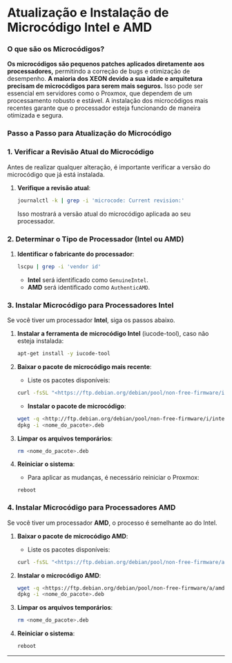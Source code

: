 # **Atualização e Instalação de Microcódigo Intel e AMD**

### **O que são os Microcódigos?**

**Os microcódigos são pequenos patches aplicados diretamente aos processadores,** permitindo a correção de bugs e otimização de desempenho. **A maioria dos XEON devido a sua idade e arquitetura precisam de microcódigos para serem mais seguros.**  Isso pode ser essencial em servidores como o Proxmox, que dependem de um processamento robusto e estável. A instalação dos microcódigos mais recentes garante que o processador esteja funcionando de maneira otimizada e segura.

### **Passo a Passo para Atualização do Microcódigo**

### **1. Verificar a Revisão Atual do Microcódigo**

Antes de realizar qualquer alteração, é importante verificar a versão do microcódigo que já está instalada.

1.  **Verifique a revisão atual**:
    
    ```bash
    journalctl -k | grep -i 'microcode: Current revision:'
    ```
    
	   Isso mostrará a versão atual do microcódigo aplicada ao seu processador.

### **2. Determinar o Tipo de Processador (Intel ou AMD)**

1.  **Identificar o fabricante do processador**:
    
    ```bash
    lscpu | grep -i 'vendor id'
    ```
    
    -   **Intel** será identificado como `GenuineIntel`.
    -   **AMD** será identificado como `AuthenticAMD`.

### **3. Instalar Microcódigo para Processadores Intel**

Se você tiver um processador **Intel**, siga os passos abaixo.


1.  **Instalar a ferramenta de microcódigo Intel** (iucode-tool), caso não esteja instalada:
    
    ```bash
    apt-get install -y iucode-tool
    ```
    
2.  **Baixar o pacote de microcódigo mais recente**:
    
    -   Liste os pacotes disponíveis:
    
    ```bash
    curl -fsSL "<https://ftp.debian.org/debian/pool/non-free-firmware/i/intel-microcode/>" | grep -o 'href="[^"]*amd64.deb"' | sed 's/href="//;s/"//'
    ```
    
    -   **Instalar o pacote de microcódigo**:
    
    ```bash
    wget -q <http://ftp.debian.org/debian/pool/non-free-firmware/i/intel-microcode/><nome_do_pacote>.deb
    dpkg -i <nome_do_pacote>.deb
    ```
    
3.  **Limpar os arquivos temporários**:
    
    ```bash
    rm <nome_do_pacote>.deb
    ```
    
4.  **Reiniciar o sistema**:
    
    -   Para aplicar as mudanças, é necessário reiniciar o Proxmox:
    
    ```console
    reboot
    ```
    

### **4. Instalar Microcódigo para Processadores AMD**

Se você tiver um processador **AMD**, o processo é semelhante ao do Intel.

1.  **Baixar o pacote de microcódigo AMD**:
    
    -   Liste os pacotes disponíveis:
    
    ```bash
    curl -fsSL "<https://ftp.debian.org/debian/pool/non-free-firmware/a/amd64-microcode/>" | grep -o 'href="[^"]*amd64.deb"' | sed 's/href="//;s/"//'
    ```
    
2.  **Instalar o microcódigo AMD**:
    
    ```bash
    wget -q <https://ftp.debian.org/debian/pool/non-free-firmware/a/amd64-microcode/><nome_do_pacote>.deb
    dpkg -i <nome_do_pacote>.deb
    ```
    
3.  **Limpar os arquivos temporários**:
    
    ```bash
    rm <nome_do_pacote>.deb
    ```
    
4.  **Reiniciar o sistema**:
    
    ```bash
    reboot
    ```
    

----------
